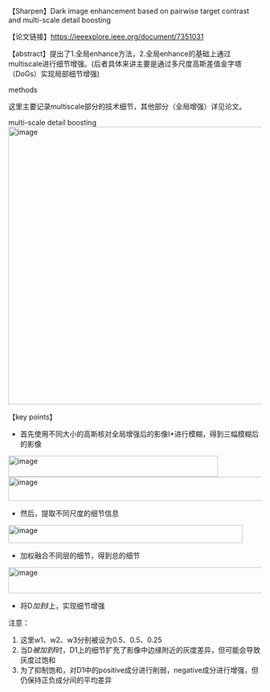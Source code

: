 【Sharpen】Dark image enhancement based on pairwise target contrast and multi-scale detail boosting

【论文链接】https://ieeexplore.ieee.org/document/7351031

【abstract】提出了1.全局enhance方法，2.全局enhance的基础上通过multiscale进行细节增强。(后者具体来讲主要是通过多尺度高斯差值金字塔（DoGs）实现局部细节增强)

methods

这里主要记录multiscale部分的技术细节，其他部分（全局增强）详见论文。

multi-scale detail boosting
<img width="571" height="553" alt="image" src="https://github.com/user-attachments/assets/478bb130-3162-4495-b687-343141c5e699" />

【key points】
- 首先使用不同大小的高斯核对全局增强后的影像I*进行模糊，得到三幅模糊后的影像
<img width="417" height="42" alt="image" src="https://github.com/user-attachments/assets/8acb4b06-fdbb-4a74-8c13-fde10b9739dd" />
<img width="571" height="48" alt="image" src="https://github.com/user-attachments/assets/aa406272-cb16-4131-bb51-9211734afe4d" />

- 然后，提取不同尺度的细节信息
<img width="466" height="36" alt="image" src="https://github.com/user-attachments/assets/88d336af-ac7a-4c02-a6e5-71ed28e9b3a8" />

- 加权融合不同层的细节，得到总的细节
<img width="506" height="52" alt="image" src="https://github.com/user-attachments/assets/7f185ff2-80dc-4e32-aaa9-c8baa186d07a" />

- 将D*加到I*上，实现细节增强

注意：
  1. 这里w1、w2、w3分别被设为0.5、0.5、0.25
  2. 当D*被加到I*时，D1上的细节扩充了影像中边缘附近的灰度差异，但可能会导致灰度过饱和
  3. 为了抑制饱和，对D1中的positive成分进行削弱，negative成分进行增强，但仍保持正负成分间的平均差异
